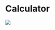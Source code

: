 # Calculator

<img src="https://user-images.githubusercontent.com/53232548/103170921-0c9ab500-486e-11eb-87aa-8836cd0430bd.png">
